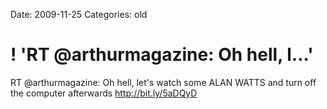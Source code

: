 Date: 2009-11-25
Categories: old

# ! 'RT @arthurmagazine: Oh hell, l...'

RT @arthurmagazine: Oh hell, let's watch some ALAN WATTS and turn off the computer afterwards <a href="http://bit.ly/5aDQyD" rel="nofollow">http://bit.ly/5aDQyD</a>
